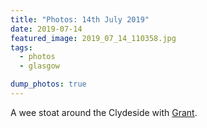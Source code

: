 ```yaml
---
title: "Photos: 14th July 2019"
date: 2019-07-14
featured_image: 2019_07_14_110358.jpg
tags:
  - photos
  - glasgow

dump_photos: true
---
```


A wee stoat around the Clydeside with [Grant](https://grantelliott.co). 